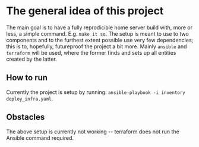 # The general idea of this project
The main goal is to have a fully reprodicible home server build with, more or less, a simple command. E.g.
`make it so`. The setup is meant to use to two components and to the furthest extent possible use very few
dependencies; this is to, hopefully, futureproof the project a bit more. Mainly `ansible` and `terraform`
will be used, where the former finds and sets up all entities created by the latter. 

## How to run
Currently the project is setup by running: `ansible-playbook -i inventory deploy_infra.yaml`.

## Obstacles
The above setup is currently not working -- terraform does not run the Ansible command required.

